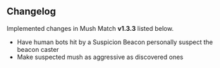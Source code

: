 ## Changelog

Implemented changes in Mush Match **v1.3.3** listed below.

* Have human bots hit by a Suspicion Beacon personally suspect the beacon caster
* Make suspected mush as aggressive as discovered ones
